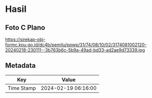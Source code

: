 # Hasil

## Foto C Plano

https://sirekap-obj-formc.kpu.go.id/dc4b/pemilu/ppwp/31/74/08/10/02/3174081002120-20240218-230111--3b763b6c-5b9a-49ad-bd33-ad2ae9d73339.jpg


## Metadata

| Key        | Value               |
| ---------- | ------------------- |
| Time Stamp | 2024-02-19 06:16:00 |




